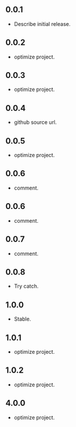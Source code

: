 ## 0.0.1

* Describe initial release.

## 0.0.2

* optimize project.

## 0.0.3

* optimize project.

## 0.0.4

* github source url.

## 0.0.5

* optimize project.

## 0.0.6

* comment.

## 0.0.6

* comment.

## 0.0.7
* comment.

## 0.0.8
* Try catch.

## 1.0.0
* Stable.

## 1.0.1
* optimize project.

## 1.0.2
* optimize project.

## 4.0.0
* optimize project.
